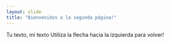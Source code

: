 ```yaml
---
layout: slide
title: "Bienvenidos a la segunda página!"
---
```

Tu texto, mi texto
Utiliza la flecha hacia la izquierda para volver!
